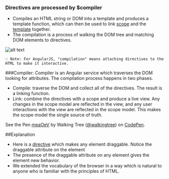 ### Directives are processed by $compiler
*	Compiles an HTML string or DOM into a template and produces a template function, which can then be used to link <a href="/slidedeck/#1. Overview/2 Core-Concepts/7. Scope" target="_blank">scope</a> and the <a href="/slidedeck/#1. Overview/2 Core-Concepts/4. Template" target="_blank">template</a> together.
*	The compilation is a process of walking the DOM tree and matching DOM elements to directives.

![alt text](https://github.com/ajit-kumar-azad/training/raw/master/Enterprise-App-Development-with-AngularJS/images/compiler.png "Compiler")

`💡 Note: For AngularJS, "compilation" means attaching directives to the HTML to make it interactive.`

###Compiler:
Compiler is an Angular service which traverses the DOM looking for attributes. The compilation process happens in two phases.
*	Compile: traverse the DOM and collect all of the directives. The result is a linking function.
*	Link: combine the directives with a scope and produce a live view. Any changes in the scope model are reflected in the view, and any user interactions with the view are reflected in the scope model. This makes the scope model the single source of truth.

<p data-height="268" data-theme-id="0" data-slug-hash="meaOeV" data-default-tab="result" data-user="walkingtree" class='codepen'>See the Pen <a href='http://codepen.io/walkingtree/pen/meaOeV/'>meaOeV</a> by Walking Tree (<a href='http://codepen.io/walkingtree'>@walkingtree</a>) on <a href='http://codepen.io'>CodePen</a>.</p>
<script async src="//assets.codepen.io/assets/embed/ei.js"></script>

##Explanation
* Here is a <a class="x-grid-item"  href='/slidedeck/#1. Overview/2 Core-Concepts/5. Directives' target="_blank">directive</a> which makes any element draggable. Notice the draggable attribute on the <span> element
* The presence of the draggable attribute on any element gives the element new behavior. 
* We extended the vocabulary of the browser in a way which is natural to anyone who is familiar with the principles of HTML.
